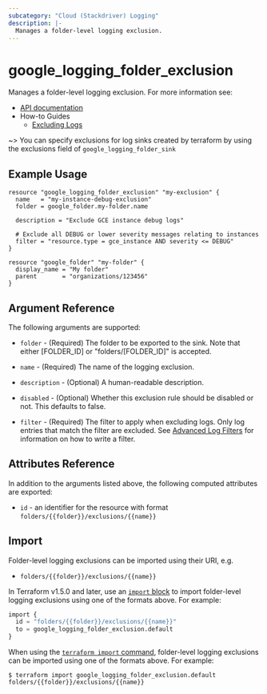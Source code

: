```yaml
---
subcategory: "Cloud (Stackdriver) Logging"
description: |-
  Manages a folder-level logging exclusion.
---
```


# google_logging_folder_exclusion

Manages a folder-level logging exclusion. For more information see:

* [API documentation](https://cloud.google.com/logging/docs/reference/v2/rest/v2/folders.exclusions)
* How-to Guides
    * [Excluding Logs](https://cloud.google.com/logging/docs/exclusions)

~> You can specify exclusions for log sinks created by terraform by using the exclusions field of `google_logging_folder_sink`

## Example Usage

```hcl
resource "google_logging_folder_exclusion" "my-exclusion" {
  name   = "my-instance-debug-exclusion"
  folder = google_folder.my-folder.name

  description = "Exclude GCE instance debug logs"

  # Exclude all DEBUG or lower severity messages relating to instances
  filter = "resource.type = gce_instance AND severity <= DEBUG"
}

resource "google_folder" "my-folder" {
  display_name = "My folder"
  parent       = "organizations/123456"
}
```

## Argument Reference

The following arguments are supported:

* `folder` - (Required) The folder to be exported to the sink. Note that either [FOLDER_ID] or "folders/[FOLDER_ID]" is
    accepted.

* `name` - (Required) The name of the logging exclusion.

* `description` - (Optional) A human-readable description.

* `disabled` - (Optional) Whether this exclusion rule should be disabled or not. This defaults to
    false.

* `filter` - (Required) The filter to apply when excluding logs. Only log entries that match the filter are excluded.
    See [Advanced Log Filters](https://cloud.google.com/logging/docs/view/advanced-filters) for information on how to
    write a filter.

## Attributes Reference

In addition to the arguments listed above, the following computed attributes are exported:

* `id` - an identifier for the resource with format `folders/{{folder}}/exclusions/{{name}}`

## Import

Folder-level logging exclusions can be imported using their URI, e.g.

* `folders/{{folder}}/exclusions/{{name}}`

In Terraform v1.5.0 and later, use an [`import` block](https://developer.hashicorp.com/terraform/language/import) to import folder-level logging exclusions using one of the formats above. For example:

```tf
import {
  id = "folders/{{folder}}/exclusions/{{name}}"
  to = google_logging_folder_exclusion.default
}
```

When using the [`terraform import` command](https://developer.hashicorp.com/terraform/cli/commands/import), folder-level logging exclusions can be imported using one of the formats above. For example:

```
$ terraform import google_logging_folder_exclusion.default folders/{{folder}}/exclusions/{{name}}
```

